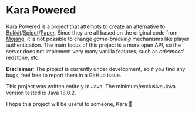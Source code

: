 # Kara Powered

Kara Powered is a project that attempts to create an alternative to [Bukkit](https://bukkit.org)/[Spigot](https://spigotmc.org)/[Paper](https://papermc.io). Since they are all based on the original code from [Mojang](https://minecraft.net), it is not possible to change _game-breaking_ mechanisms like player authentication. The main focus of this project is a more open API, so the server does not implement very many vanilla features, such as _advanced_ redstone, etc.

**Disclaimer**: The project is currently under development, so if you find any bugs, feel free to report them in a GitHub issue.

This project was written entirely in Java. The minimum/exclusive Java version tested is Java 18.0.2.

I hope this project will be useful to someone, Kara 🤗
